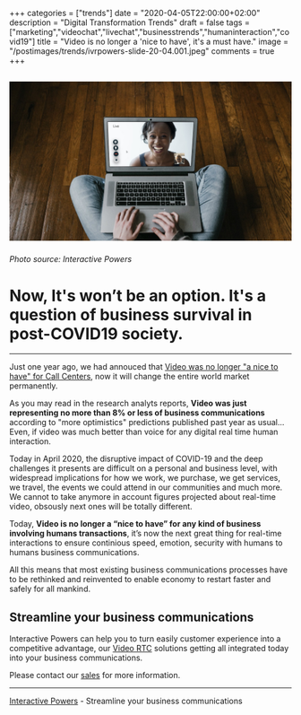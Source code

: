 +++
categories = ["trends"]
date = "2020-04-05T22:00:00+02:00"
description = "Digital Transformation Trends"
draft = false
tags = ["marketing","videochat","livechat","businesstrends","humaninteraction","covid19"]
title = "Video is no longer a 'nice to have', it's a must have."
image = "/postimages/trends/ivrpowers-slide-20-04.001.jpeg"
comments = true
+++

![Young people on the phone](/postimages/trends/ivrpowers-slide-20-04.001.jpeg)
------------
###### Photo source: Interactive Powers

#	Now, It's won’t be an option. It's a question of business survival in post-COVID19 society.
---

Just one year ago, we had annouced that [Video was no longer "a nice to have" for Call Centers](https://blog.ivrpowers.com/post/trends/video-is-no-longuer-a-nice-to-have-for-call-centers/), now it will change the entire world market permanently.

As you may read in the research analyts reports, **Video was just representing no more than 8% or less of business communications** according to "more optimistics" predictions published past year as usual... Even, if video was much better than voice for any digital real time human interaction.

Today in April 2020, the disruptive impact of COVID-19 and the deep challenges it presents are difficult on a personal and business level, with widespread implications for how we work, we  purchase, we get services, we travel, the events we could attend in our communities and much more. We cannot to take anymore in account figures projected about real-time video, obsously next ones will be totally different.

Today, **Video is no longer a “nice to have” for any kind of business involving humans transactions**, it’s now the next great thing for real-time interactions to ensure continious  speed, emotion, security with humans to humans business communications.

All this means that most existing business communications processes have to be rethinked and reinvented to enable economy to restart faster and safely for all mankind.

## Streamline your business communications

Interactive Powers can help you to turn easily customer experience into a competitive advantage, our [Video RTC](https://www.ivrpowers.com/videortc/) solutions getting all integrated today into your business communications.

Please contact our [sales](http://www.ivrpowers.com/support-services/) for more information.

---
[Interactive Powers](http://www.ivrpowers.com/ ) - Streamline your business communications



